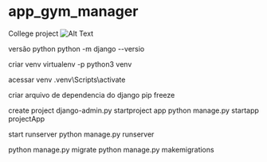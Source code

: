 # app_gym_manager
College project
![Alt Text](https://github.com/arquimedesjr/app_gym_manager/raw/tree/master/app/static/img/logotipo-cia-life.svg)

versão python
python -m django --versio

criar venv
virtualenv -p python3 venv

acessar venv
.venv\Scripts\activate

criar arquivo de dependencia do django
pip freeze 

create project 
django-admin.py startproject app
python manage.py startapp projectApp

start runserver
python manage.py runserver

python manage.py migrate
python manage.py makemigrations

